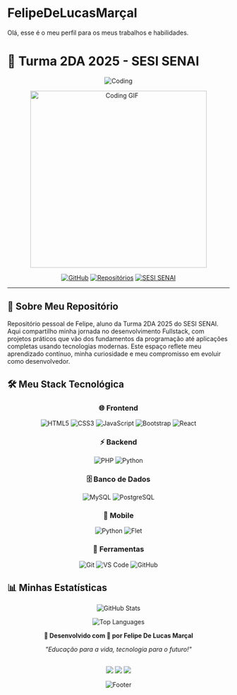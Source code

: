 # FelipeDeLucasMarçal
Olá, esse é o meu perfil para os meus trabalhos e habilidades.
# 🚀 Turma 2DA 2025 - SESI SENAI

<div align="center">
  
  ![Coding](https://readme-typing-svg.herokuapp.com?font=Fira+Code&size=32&duration=2800&pause=2000&color=FF6B35&center=true&vCenter=true&width=940&lines=Bem-vindos+ao+Meu+GitHub!;Fullstack+Dev+Explorando+IA+e+Segurança+Digital!)
  
  <img src="https://media.giphy.com/media/qgQUggAC3Pfv687qPC/giphy.gif" width="400" alt="Coding GIF"/>
  
  [![GitHub](https://img.shields.io/badge/GitHub-FelipeDeLucas-181717?style=for-the-badge&logo=github)](https://github.com/FelipeDeLucas)
  [![Repositórios](https://img.shields.io/badge/Repositórios-6+-FF6B35?style=for-the-badge)](https://github.com/FelipeDeLucas)
  [![SESI SENAI](https://img.shields.io/badge/SESI_SENAI-2025-0052CC?style=for-the-badge)](https://github.com/SesiSenaiDA2025)

</div>

---

## 🎯 Sobre Meu Repositório

Repositório pessoal de Felipe, aluno da Turma 2DA 2025 do SESI SENAI. Aqui compartilho minha jornada no desenvolvimento Fullstack, com projetos práticos que vão dos fundamentos da programação até aplicações completas usando tecnologias modernas. Este espaço reflete meu aprendizado contínuo, minha curiosidade e meu compromisso em evoluir como desenvolvedor.

## 🛠️ Meu Stack Tecnológica

<div align="center">

### 🌐 Frontend
![HTML5](https://img.shields.io/badge/HTML5-E34F26?style=for-the-badge&logo=html5&logoColor=white)
![CSS3](https://img.shields.io/badge/CSS3-1572B6?style=for-the-badge&logo=css3&logoColor=white)
![JavaScript](https://img.shields.io/badge/JavaScript-F7DF1E?style=for-the-badge&logo=javascript&logoColor=black)
![Bootstrap](https://img.shields.io/badge/Bootstrap-563D7C?style=for-the-badge&logo=bootstrap&logoColor=white)
![React](https://img.shields.io/badge/React-20232A?style=for-the-badge&logo=react&logoColor=61DAFB)

### ⚡ Backend
![PHP](https://img.shields.io/badge/PHP-777BB4?style=for-the-badge&logo=php&logoColor=white)
![Python](https://img.shields.io/badge/Python-3776AB?style=for-the-badge&logo=python&logoColor=white)

### 🗄️ Banco de Dados
![MySQL](https://img.shields.io/badge/MySQL-00000F?style=for-the-badge&logo=mysql&logoColor=white)
![PostgreSQL](https://img.shields.io/badge/PostgreSQL-316192?style=for-the-badge&logo=postgresql&logoColor=white)

### 📱 Mobile
![Python](https://img.shields.io/badge/Python_Flet-3776AB?style=for-the-badge&logo=python&logoColor=white)
![Flet](https://img.shields.io/badge/Flet-FF6B35?style=for-the-badge&logo=flutter&logoColor=white)

### 🔧 Ferramentas
![Git](https://img.shields.io/badge/Git-E34F26?style=for-the-badge&logo=git&logoColor=white)
![VS Code](https://img.shields.io/badge/VS_Code-0078D4?style=for-the-badge&logo=visual%20studio%20code&logoColor=white)
![GitHub](https://img.shields.io/badge/GitHub-181717?style=for-the-badge&logo=github&logoColor=white)

</div>


## 📊 Minhas Estatísticas

<div align="center">
  
  ![GitHub Stats](https://github-readme-stats.vercel.app/api?username=FelipeDeLucas&show_icons=true&theme=tokyonight&count_private=true)
  
  ![Top Languages](https://github-readme-stats.vercel.app/api/top-langs/?username=SesiSenaiDA2025&layout=compact&theme=tokyonight)

</div>


<div align="center">
  
  **🌟 Desenvolvido com 💜 por Felipe De Lucas Marçal**
  
  *"Educação para a vida, tecnologia para o futuro!"*

   ##
 
<div> 
  <a href="https://www.instagram.com/felipe.slii?igsh=MndhOHU2OXJndmZk" target="_blank"><img src="https://img.shields.io/badge/-Instagram-%23E4405F?style=for-the-badge&logo=instagram&logoColor=white" target="_blank"></a>
  <a href = "mailto:fmarcal961@gmail.com"><img src="https://img.shields.io/badge/-Gmail-%23333?style=for-the-badge&logo=gmail&logoColor=white" target="_blank"></a>
  <a href="https://www.linkedin.com/in/felipe-de-lucas-marçal-1917ab377" target="_blank"><img src="https://img.shields.io/badge/-LinkedIn-%230077B5?style=for-the-badge&logo=linkedin&logoColor=white" target="_blank"></a> 
  
</div>
  
  ![Footer](https://capsule-render.vercel.app/api?type=waving&color=0052CC&height=100&section=footer)

</div>
